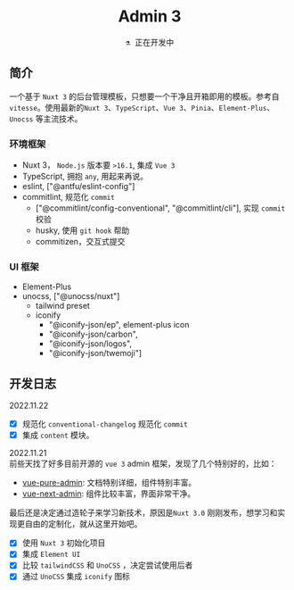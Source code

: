 <h1 align="center">
Admin 3
</h1>

<pre align="center">
⚗️ 正在开发中
</pre>

## 简介
一个基于 `Nuxt 3` 的后台管理模板，只想要一个干净且开箱即用的模板。参考自 `vitesse`。使用最新的`Nuxt 3`、`TypeScript`、`Vue 3`、`Pinia`、`Element-Plus`、`Unocss` 等主流技术。

### 环境框架
- Nuxt 3， `Node.js` 版本要 `>16.1`, 集成 `Vue 3`  
- TypeScript, 拥抱 `any`, 用起来再说。  
- eslint, ["@antfu/eslint-config"]  
- commitlint, 规范化 `commit`  
  - ["@commitlint/config-conventional", "@commitlint/cli"], 实现 `commit` 校验  
  - husky, 使用 `git hook` 帮助  
  - commitizen，交互式提交

### UI 框架
- Element-Plus
- unocss, ["@unocss/nuxt"]
  - tailwind preset
  - iconify
    - "@iconify-json/ep", element-plus icon
    - "@iconify-json/carbon",
    - "@iconify-json/logos", 
    - "@iconify-json/twemoji"]


## 开发日志

2022.11.22  
- [x] 规范化 `conventional-changelog` 规范化 `commit`  
- [x] 集成 `content` 模块。
  
2022.11.21  
前些天找了好多目前开源的 `vue 3` admin 框架，发现了几个特别好的，比如：  
- [vue-pure-admin](https://github.com/xiaoxian521/vue-pure-admin): 文档特别详细，组件特别丰富。  
- [vue-next-admin](https://github.com/lyt-Top/vue-next-admin): 组件比较丰富，界面非常干净。  

最后还是决定通过造轮子来学习新技术，原因是`Nuxt 3.0` 刚刚发布，想学习和实现更自由的定制化，就从这里开始吧。  
- [x] 使用 `Nuxt 3` 初始化项目
- [x] 集成 `Element UI`
- [x] 比较 `tailwindCSS` 和 `UnoCSS` ，决定尝试使用后者
- [x] 通过 `UnoCSS` 集成 `iconify` 图标
